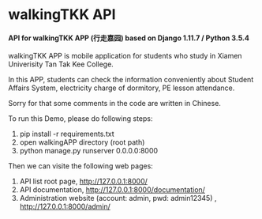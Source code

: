 # walkingTKK API

#### API for walkingTKK APP (行走嘉园) based on Django 1.11.7 /  Python 3.5.4

walkingTKK APP is mobile application for students who study in Xiamen Univerisity Tan Tak Kee College. 

In this APP, students can check the information conveniently about Student Affairs System, electricity charge of dormitory, PE lesson attendance. 



Sorry for that some comments in the code are written in Chinese.



To run this Demo, please do following steps:

1. pip install -r requirements.txt
2. open walkingAPP directory (root path)
3. python manage.py runserver 0.0.0.0:8000



Then we can visite the following web pages:

1. API list root page, http://127.0.0.1:8000/
2. API documentation, http://127.0.0.1:8000/documentation/
3. Administration website (account: admin, pwd: admin12345) , http://127.0.0.1:8000/admin/ 


